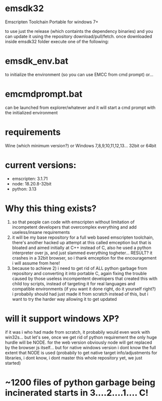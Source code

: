 # emsdk32
Emscripten Toolchain Portable for windows 7+ 

to use just the release (which containts the dependency binaries) and you can update it using the repository download/pull/fetch.
once downloaded inside emsdk32 folder execute one of the following:

# emsdk_env.bat
to initialize the environment (so you can use EMCC from cmd prompt)
or...

# emcmdprompt.bat
can be launched from explorer/whatever and it will start a cmd prompt with the initialized environment

# requirements
Wine (which minimum version?) or Windows 7,8,9,10,11,12,13... 32bit or 64bit

# current versions:
* emscripten: 3.1.71
* node: 18.20.8-32bit
* python: 3.13

# Why this thing exists?
1) so that people can code with emscripten without limitation of incompetent developers that overcomplex everything and add useless/insane requirements
2) it will be my base repository for a full web based emscripten toolchain, there's another hacked up attempt at this called emception but that is bloated and aimed initially at C++ instead of C, also he used a python interpreter over js, and just slammed everything togheter... RESULT? it crashes in a 32bit browser, so i thank emception for the encouragement i will assume from here!
3) because to achieve 2) i need to get rid of ALL python garbage from repository and converting it into portable C, again fixing the trouble caused by those useless incompentent developers that created this with child toy scripts, instead of targeting it for real languages and compatible environments (if you want it done right, do it yourself right?) i probabily should had just made it from scratch instead of this, but i want to try the harder way allowing it to get updated

# will it support windows XP?
if it was i who had made from scratch, it probabily would even work with win32s... but let's see, once we get rid of python requirement the only huge hurdle will be NODE.
for the web version obviously node will get replaced by the browser js itself... but for native windows version i dont know the full extent that NODE is used (probabily to get native target info/adjustments for libraries, i dont know, i dont master this whole repository yet, we just started)

# ~1200 files of python garbage being incinerated starts in 3....2....1.... C!

